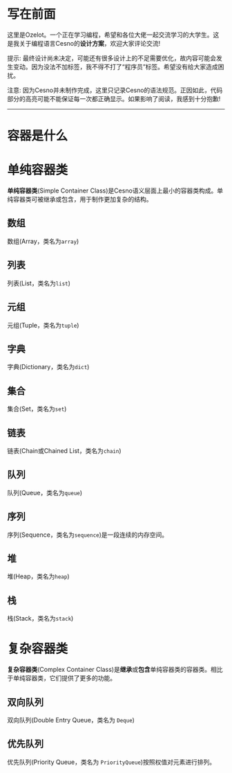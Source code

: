 写在前面
================

这里是Ozelot。一个正在学习编程，希望和各位大佬一起交流学习的大学生。这是我关于编程语言Cesno的**设计方案**，欢迎大家评论交流!

提示: 最终设计尚未决定，可能还有很多设计上的不足需要优化，故内容可能会发生变动。因为没法不加标签，我不得不打了“程序员”标签。希望没有给大家造成困扰。

注意: 因为Cesno并未制作完成，这里只记录Cesno的语法规范。正因如此，代码部分的高亮可能不能保证每一次都正确显示。如果影响了阅读，我感到十分抱歉!

----

容器是什么
================

# 单纯容器类

**单纯容器类**(Simple Container Class)是Cesno语义层面上最小的容器类构成。单纯容器类可被继承或包含，用于制作更加复杂的结构。

## 数组

数组(Array，类名为`array`)

## 列表

列表(List，类名为`list`)

## 元组

元组(Tuple，类名为`tuple`)

## 字典

字典(Dictionary，类名为`dict`)

## 集合

集合(Set，类名为`set`)

## 链表

链表(Chain或Chained List，类名为`chain`)

## 队列

队列(Queue，类名为`queue`)

## 序列

序列(Sequence，类名为`sequence`)是一段连续的内存空间。

## 堆

堆(Heap，类名为`heap`)

## 栈

栈(Stack，类名为`stack`)

# 复杂容器类

**复杂容器类**(Complex Container Class)是**继承**或**包含**单纯容器类的容器类。相比于单纯容器类，它们提供了更多的功能。

## 双向队列

双向队列(Double Entry Queue，类名为 `Deque`)

## 优先队列

优先队列(Priority Queue，类名为 `PriorityQueue`)按照权值对元素进行排列。